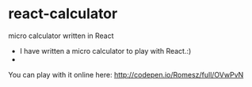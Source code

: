 # react-calculator
micro calculator written in React

* I have written a micro calculator to play with React.:)
* 
You can play with it online here: http://codepen.io/Romesz/full/OVwPvN
